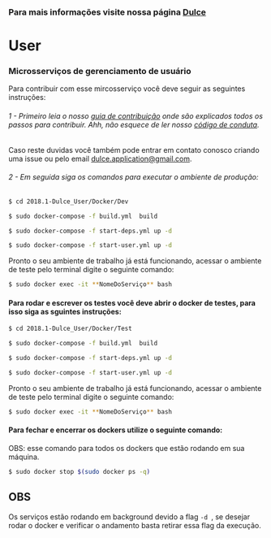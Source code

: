 ### Para mais informações visite nossa página [Dulce](https://dulce-work-schedule.github.io/2018.1-Dulce_App/)
# User


### Microsserviços de gerenciamento de usuário

Para contribuir com esse mircosserviço você deve seguir as seguintes instruções:  

###### 1 - Primeiro leia o nosso [guia de contribuição](CONTRIBUTING.md) onde são explicados todos os passos para contribuir. Ahh, não esquece de ler nosso [código de conduta](CODE_OF_CONDUCT.md).   
Caso reste duvidas você também pode entrar em contato conosco criando uma issue ou pelo email dulce.application@gmail.com.  

###### 2 - Em seguida siga os comandos para executar o ambiente de produção:  

```bash
$ cd 2018.1-Dulce_User/Docker/Dev
```
```bash
$ sudo docker-compose -f build.yml  build  
```

```bash
$ sudo docker-compose -f start-deps.yml up -d
```

```bash
$ sudo docker-compose -f start-user.yml up -d
```
Pronto o seu ambiente de trabalho já está funcionando, acessar o ambiente de teste pelo terminal digite o seguinte comando:

```bash
$ sudo docker exec -it **NomeDoServiço** bash
```

#### Para rodar e escrever os testes você deve abrir o docker de testes, para isso siga as sguintes instruções:


```bash
$ cd 2018.1-Dulce_User/Docker/Test
```
```bash
$ sudo docker-compose -f build.yml  build
```
```bash
$ sudo docker-compose -f start-deps.yml up -d
```
```bash
$ sudo docker-compose -f start-user.yml up -d
```
Pronto o seu ambiente de trabalho já está funcionando, acessar o ambiente de teste pelo terminal digite o seguinte comando:

```bash
$ sudo docker exec -it **NomeDoServiço** bash
```

#### Para fechar e encerrar os dockers utilize o seguinte comando:
OBS: esse comando para todos os dockers que estão rodando em sua máquina.

```bash
$ sudo docker stop $(sudo docker ps -q)
```

## OBS
Os serviços estão rodando em background devido a flag ```-d ```, se desejar rodar o docker e verificar o andamento basta retirar essa flag da execução.
